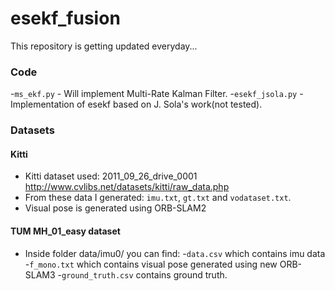 # esekf_fusion

This repository is getting updated everyday...

### Code

-`ms_ekf.py`      - Will implement Multi-Rate Kalman Filter.
-`esekf_jsola.py` - Implementation of esekf based on J. Sola's work(not tested).

### Datasets

#### Kitti
- Kitti dataset used: 2011_09_26_drive_0001 http://www.cvlibs.net/datasets/kitti/raw_data.php
- From these data I generated: `imu.txt`, `gt.txt` and `vodataset.txt`.
- Visual pose is generated using ORB-SLAM2

#### TUM MH_01_easy dataset

- Inside folder data/imu0/ you can find:
-`data.csv` which contains imu data
-`f_mono.txt` which contains visual pose generated using new ORB-SLAM3
-`ground_truth.csv` contains ground truth.